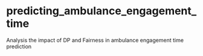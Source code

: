 # predicting_ambulance_engagement_time
Analysis the impact of DP and Fairness in ambulance engagement time prediction
